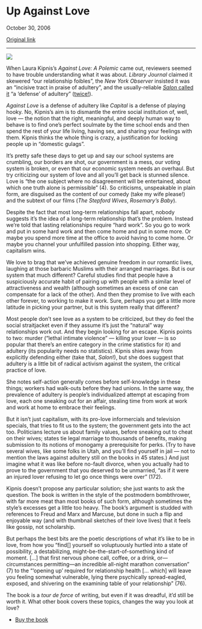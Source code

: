 Up Against Love
===============

October 30, 2006

[Original link](http://www.aaronsw.com/weblog/againstlove)

* * * * *

[![](image1_againstlove)](http://aaronsw.com/go/0375421890)

When Laura Kipnis’s *Against Love: A Polemic* came out, reviewers seemed
to have trouble understanding what it was about. *Library Journal*
claimed it skewered “our relationship foibles”, the *New York Observer*
insisted it was an “incisive tract in praise of adultery”, and the
usually-reliable [*Salon* called
it](http://dir.salon.com/story/books/feature/2003/08/13/kipnis/index.html)
“a ‘defense’ of adultery”
([twice!](http://www.salon.com/books/review/2006/10/18/kipnis/)).

*Against Love* is a defense of adultery like *Capital* is a defense of
playing hooky. No, Kipnis’s aim is to dismantle the entire social
institution of, well, love — the notion that the right, meaningful, and
deeply human way to behave is to find one’s perfect soulmate by the time
school ends and then spend the rest of your life living, having sex, and
sharing your feelings with them. Kipnis thinks the whole thing is crazy,
a justification for locking people up in “domestic gulags”.

It’s pretty safe these days to get up and say our school systems are
crumbling, our borders are shot, our government is a mess, our voting
system is broken, or even that our economic system needs an overhaul.
But try criticizing our system of love and all you’ll get back is
stunned silence. Love is “the one subject where no disagreement will be
entertained, about which one truth alone is permissible” (4). So
criticisms, unspeakable in plain form, are disguised as the content of
our comedy (take my wife please!) and the subtext of our films (*The
Stepford Wives*, *Rosemary’s Baby*).

Despite the fact that most long-term relationships fall apart, nobody
suggests it’s the idea of a long-term relationship that’s the problem.
Instead we’re told that lasting relationships require “hard work”. So
you go to work and put in some hard work and then come home and put in
some more. Or maybe you spend more time at the office to avoid having to
come home. Or maybe you channel your unfulfilled passion into shopping.
Either way, capitalism wins.

We love to brag that we’ve achieved genuine freedom in our romantic
lives, laughing at those barbaric Muslims with their arranged marriages.
But is our system that much different? Careful studies find that people
have a suspiciously accurate habit of pairing up with people with a
similar level of attractiveness and wealth (although sometimes an excess
of one can compensate for a lack of the other). And then they promise to
live with each other forever, to working to make it work. Sure, perhaps
you get a little more latitude in picking your partner, but is this
system really that different?

Most people don’t see love as a system to be criticized, but they do
feel the social straitjacket even if they assume it’s just the “natural”
way relationships work out. And they begin looking for an escape. Kipnis
points to two: murder (“lethal intimate violence” — killing your lover —
is so popular that there’s an entire category in the crime statistics
for it) and adultery (its popularity needs no statistics). Kipnis shies
away from explicitly defending either (take that, *Salon*!), but she
does suggest that adultery is a little bit of radical activism against
the system, the critical practice of love.

She notes self-action generally comes before self-knowledge in these
things; workers had walk-outs before they had unions. In the same way,
the prevalence of adultery is people’s individualized attempt at
escaping from love, each one sneaking out for an affair, stealing time
from work at work and work at home to embrace their feelings.

But it isn’t just capitalism, with its pro-love informercials and
television specials, that tries to fit us to the system; the government
gets into the act too. Politicians lecture us about family values,
before sneaking out to cheat on their wives; states tie legal marriage
to thousands of benefits, making submission to its notions of monogamy a
prerequisite for perks. (Try to have several wives, like some folks in
Utah, and you’ll find yourself in jail — not to mention the laws against
adultery still on the books in 45 states.) And just imagine what it was
like before no-fault divorce, when you actually had to prove to the
government that you deserved to be unmarried, “as if it were an injured
lover refusing to let go once things were over” (172).

Kipnis doesn’t propose any particular solution; she just wants to ask
the question. The book is written in the style of the postmodern
bombthrower, with far more meat than most books of such form, although
sometimes the style’s excesses get a little too heavy. The book’s
argument is studded with references to Freud and Marx and Marcuse, but
done in such a flip and enjoyable way (and with thumbnail sketches of
their love lives) that it feels like gossip, not scholarship.

But perhaps the best bits are the poetic descriptions of what it’s like
to be in love, from how you “find[] yourself so voluptuously hurtled
into a state of possibility, a destabilizing,
might-be-the-start-of-something kind of moment. […] that first nervous
phone call, coffee, or a drink, or—circumstances permitting—an
incredible all-night marathon conversation” (7) to the “‘opening up’
required for relationship health [… which] will leave you feeling
somewhat vulnerable, lying there psychically spread-eagled, exposed, and
shivering on the examining table of your relationship” (76).

The book is a *tour de force* of writing, but even if it was dreadful,
it’d still be worth it. What other book covers these topics, changes the
way you look at love?

-   [Buy the book](http://books.theinfo.org/go/0375421890)


[image1_againstlove]: image1_againstlove.jpg